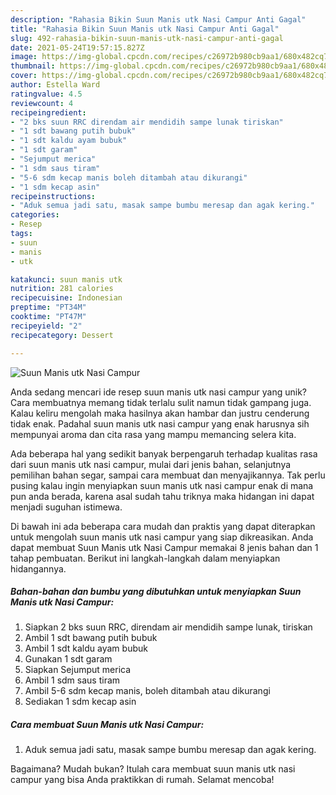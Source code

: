 ```yaml
---
description: "Rahasia Bikin Suun Manis utk Nasi Campur Anti Gagal"
title: "Rahasia Bikin Suun Manis utk Nasi Campur Anti Gagal"
slug: 492-rahasia-bikin-suun-manis-utk-nasi-campur-anti-gagal
date: 2021-05-24T19:57:15.827Z
image: https://img-global.cpcdn.com/recipes/c26972b980cb9aa1/680x482cq70/suun-manis-utk-nasi-campur-foto-resep-utama.jpg
thumbnail: https://img-global.cpcdn.com/recipes/c26972b980cb9aa1/680x482cq70/suun-manis-utk-nasi-campur-foto-resep-utama.jpg
cover: https://img-global.cpcdn.com/recipes/c26972b980cb9aa1/680x482cq70/suun-manis-utk-nasi-campur-foto-resep-utama.jpg
author: Estella Ward
ratingvalue: 4.5
reviewcount: 4
recipeingredient:
- "2 bks suun RRC direndam air mendidih sampe lunak tiriskan"
- "1 sdt bawang putih bubuk"
- "1 sdt kaldu ayam bubuk"
- "1 sdt garam"
- "Sejumput merica"
- "1 sdm saus tiram"
- "5-6 sdm kecap manis boleh ditambah atau dikurangi"
- "1 sdm kecap asin"
recipeinstructions:
- "Aduk semua jadi satu, masak sampe bumbu meresap dan agak kering."
categories:
- Resep
tags:
- suun
- manis
- utk

katakunci: suun manis utk 
nutrition: 281 calories
recipecuisine: Indonesian
preptime: "PT34M"
cooktime: "PT47M"
recipeyield: "2"
recipecategory: Dessert

---
```



![Suun Manis utk Nasi Campur](https://img-global.cpcdn.com/recipes/c26972b980cb9aa1/680x482cq70/suun-manis-utk-nasi-campur-foto-resep-utama.jpg)

Anda sedang mencari ide resep suun manis utk nasi campur yang unik? Cara membuatnya memang tidak terlalu sulit namun tidak gampang juga. Kalau keliru mengolah maka hasilnya akan hambar dan justru cenderung tidak enak. Padahal suun manis utk nasi campur yang enak harusnya sih mempunyai aroma dan cita rasa yang mampu memancing selera kita.

Ada beberapa hal yang sedikit banyak berpengaruh terhadap kualitas rasa dari suun manis utk nasi campur, mulai dari jenis bahan, selanjutnya pemilihan bahan segar, sampai cara membuat dan menyajikannya. Tak perlu pusing kalau ingin menyiapkan suun manis utk nasi campur enak di mana pun anda berada, karena asal sudah tahu triknya maka hidangan ini dapat menjadi suguhan istimewa.




Di bawah ini ada beberapa cara mudah dan praktis yang dapat diterapkan untuk mengolah suun manis utk nasi campur yang siap dikreasikan. Anda dapat membuat Suun Manis utk Nasi Campur memakai 8 jenis bahan dan 1 tahap pembuatan. Berikut ini langkah-langkah dalam menyiapkan hidangannya.

<!--inarticleads1-->

##### Bahan-bahan dan bumbu yang dibutuhkan untuk menyiapkan Suun Manis utk Nasi Campur:

1. Siapkan 2 bks suun RRC, direndam air mendidih sampe lunak, tiriskan
1. Ambil 1 sdt bawang putih bubuk
1. Ambil 1 sdt kaldu ayam bubuk
1. Gunakan 1 sdt garam
1. Siapkan Sejumput merica
1. Ambil 1 sdm saus tiram
1. Ambil 5-6 sdm kecap manis, boleh ditambah atau dikurangi
1. Sediakan 1 sdm kecap asin




<!--inarticleads2-->

##### Cara membuat Suun Manis utk Nasi Campur:

1. Aduk semua jadi satu, masak sampe bumbu meresap dan agak kering.




Bagaimana? Mudah bukan? Itulah cara membuat suun manis utk nasi campur yang bisa Anda praktikkan di rumah. Selamat mencoba!
